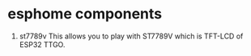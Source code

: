 # esphome components
1. st7789v
  This allows you to play with ST7789V which is TFT-LCD  of ESP32 TTGO.
